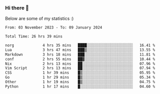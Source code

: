 ### Hi there 👋
Below are some of my statistics :)

<!--START_SECTION:waka-->

```txt
From: 03 November 2023 - To: 09 January 2024

Total Time: 26 hrs 39 mins

norg             4 hrs 35 mins   ████░░░░░░░░░░░░░░░░░░░░░   16.41 %
Lua              3 hrs 47 mins   ███▒░░░░░░░░░░░░░░░░░░░░░   13.55 %
Markdown         3 hrs 18 mins   ███░░░░░░░░░░░░░░░░░░░░░░   11.81 %
conf             2 hrs 55 mins   ██▓░░░░░░░░░░░░░░░░░░░░░░   10.44 %
Nix              2 hrs 13 mins   ██░░░░░░░░░░░░░░░░░░░░░░░   07.96 %
Vim Script       2 hrs 13 mins   ██░░░░░░░░░░░░░░░░░░░░░░░   07.94 %
CSS              1 hr 39 mins    █▒░░░░░░░░░░░░░░░░░░░░░░░   05.95 %
Go               1 hr 29 mins    █▒░░░░░░░░░░░░░░░░░░░░░░░   05.34 %
Other            1 hr 19 mins    █▒░░░░░░░░░░░░░░░░░░░░░░░   04.75 %
Python           1 hr 17 mins    █░░░░░░░░░░░░░░░░░░░░░░░░   04.60 %
```

<!--END_SECTION:waka-->

<!--
**KlapenHz/KlapenHz** is a ✨ _special_ ✨ repository because its `README.md` (this file) appears on your GitHub profile.

Here are some ideas to get you started:

- 🔭 I’m currently working on ...
- 🌱 I’m currently learning ...
- 👯 I’m looking to collaborate on ...
- 🤔 I’m looking for help with ...
- 💬 Ask me about ...
- 📫 How to reach me: ...
- 😄 Pronouns: ...
- ⚡ Fun fact: ...
-->
